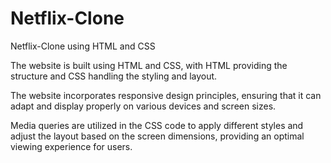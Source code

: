 # Netflix-Clone
 Netflix-Clone using HTML and CSS
 
The website is built using HTML and CSS, with HTML providing the structure and CSS handling the styling and layout.

The website incorporates responsive design principles, ensuring that it can adapt and display properly on various devices and screen sizes.

Media queries are utilized in the CSS code to apply different styles and adjust the layout based on the screen dimensions, providing an optimal viewing experience for users.
